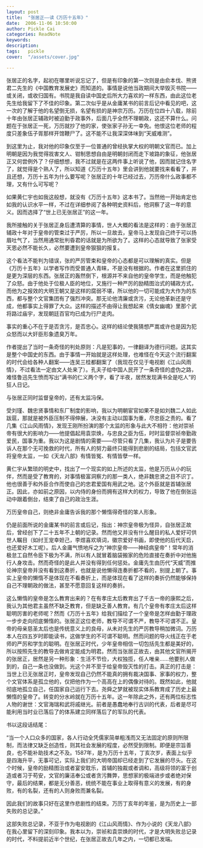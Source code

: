 ```yaml
---
layout: post  
title:  "张居正——读《万历十五年》"
date:  2006-11-06 10:50:00
author: Pickle Cai  
categories: ReadNote  
keywords: 
description:   
tags:	pickle   
cover:  "/assets/cover.jpg"  

---
```


张居正的名字，起初在哪里听说忘记了，但是有印象的第一次则是由俞本伐、熊贤君二先生的《中国教育发展史》而知道的。事情是说他当政期间大举毁灭书院——或关闭，或收归国有。书院是我自读中国史后所大力喜欢的一样东西，由此这位老先生给我留下了不佳的印象。第二次似乎是从金庸某书的前言后记中看见的吧，这一次的了解于他的名望倒无损，名望有损的是神宗万历。万历在位四十八载，除前十年由张居正辅政时被迫勤于政事外，后面几乎全然不理朝政，这还不算什么。问题在于张居正一死，万历就抄了他的家，使张家子孙无一幸免。他恨这位老师的程度只差象伍子胥那样开馆鞭尸了。这不能不让我深深体味到“天威难测”。
    
到这里为止，我对他的印象仅至于一位普通的曾经执掌大权的明朝文官而已。加上明朝是因为我觉得戕害文人、钳制思想自由是明朝封闭而走下坡路的象征，他张居正又何尝例外了？仔细想想，我不过就是在这两件事上听说了他，因而就记住名字了，就觉得是个熟人了，所以知道《万历十五年》里会讲到他就要找来看看了，并且还想，万历十五年为什么要写呢？张居正的十年已经过去，万历帝什么政事都不理，又有什么可写呢？
    
如果黄仁宇也如我这般想，就没有《万历十五年》这本书了。当然他一开始肯定也如我的认识水平一样，不过在详细参阅了各种明史资料后，他洞察了这一年的意义。因而选择了“世上已无张居正”的这一年。
    
我所接触的关于张居正身后遭清算的事情，世人大概的看法是这样的：由于张居正辅政十年对于皇帝的管束过于严厉，所以一旦故去，皇帝马上发现自己终于可以扬眉吐气了，当然用通常批判昏君的话就是为所欲为了。这样的心态就导致了张家受天恩必然不能长久，必然要遭到皇帝狠狠的报复。
    
这个看法不能判为错误，张的严厉管束和皇帝的心态都是可以理解的真实。但是《万历十五年》以学者写作而受普通人青睐，不是没有根据的。作者在这里抓住的是更为深层的东西。张居正的轰然倒下，根源并不来自他的皇帝学生，而是他触犯了众怒。由于他处于位极人臣的地位，又施行一种严厉的励精图治式的辅政方式，而他为之报效的大明王朝又是这样的腐弱不堪，所以他的一切可能成为大作为的东西，都与整个文官集团有了强烈冲突。那无论他清廉或贪污，无论他革新还是守成，他都事实上得罪了大众。这样的描述不由得让我想起来《倩女幽魂》里那个武将路过庙宇，发现朝廷百官均已成为行尸走肉。
    
事实的重心不在于是否贪污，是否忠心。这样的结论使我猜想严嵩或许也是因为犯众怒而以大奸臣形象遗臭万年。
    
作者提出了当时一条奇怪的判处原则：凡是犯事的，一律翻译为德行问题。这其实是整个中国史的东西。由于事情一开始就是这样处理，也难怪在今天这个流行翻案的时代会给各种人翻案——连吴三桂都翻案了（我现在仅见于电视剧《江山风雨情》，不过看法一定由文人处来了）。孔夫子给中国人民开了一条奇怪的虚伪之路，难怪鲁迅先生愤而写出“满书的仁义两个字，看了半夜，居然发现满书全是吃人”的狂人日记。
    
与张居正同时监督皇帝的，还有太监冯保。
    
受刘瑾、魏忠贤事情和东厂制度的影响，我以为明朝宦官如果不是如刘魏二人如此跋扈，那就是被外臣压制不得伸展，决没有主动以国事为重，尽忠臣之责的。看了几集《江山风雨情》，发现王刚所扮演的那个太监的形象与此大不相符：他对崇祯帝有很大的影响力——他提倡起用袁崇焕，与忠良之臣为伍，时时监督崇祯帝勤政爱民，国事为重。我以为这是剧情的需要——尽管只看了几集，我认为片子是要告诉人在那个无可挽救的时代，所有人的努力最终只能得到悲剧的结局，包括文官武将皇帝太监，一如《天龙八部》有情皆冤、有情皆孽一样。
    
黄仁宇从繁琐的明史中，找出了一个现实的如上所述的太监，他是万历从小的玩伴，然而是受了教育的，对事情极富洞察力的那一类人，绝非魏忠贤之目不识丁。他也很善于和外臣合作而使自己的忠君爱国有用武之地。这个外臣就是首辅张居正。因此，亦如前之原因，以内侍的身份而拥有这样大的权力，导致了他在倒张运动中跟着倒台，结束了自己的政治生涯。
    
万历皇帝自己，则绝非金庸告诉我的那个懒惰得奇怪的笨人形象。
    
仍是前面所说的金庸某书的前言或后记，指出：神宗皇帝极为怪异，自张居正故后，曾经创下了二十五年不上朝的记录。然而他又并没有什么醒目的私人爱好可供世人瞩目（如纣王宠幸妲己，李煜喜欢填词，徽宗爱好书画，即使他的后代天启，也还爱好木工呢）。后人金庸气愤地斥之为“神宗皇帝——神经病皇帝”！常年的消极怠工自然令臣下极为不满，所以有人就冒着脑袋搬家的危险直接在奏折中对他施行人身攻击。然而奇怪的是此人并没有得到任何惩处。金庸先生由历代“天威”而推论神宗皇帝并没有看到这奏折，也就是说他懒得连奏折都不看的，别提上朝了。事实上皇帝的懒惰不是体现在不看奏折上，而是体现在看了这样的奏折仍然能够保持自己不理朝政的做法，甚至不愿意回复这样的奏折。
    
这么懒惰的皇帝是怎么教育出来的？在有孝庄太后教育出了千古一帝的康熙之后，我认为其他君主虽然不缺乏教育，但是缺乏善人教育。有几个皇帝有孝庄太后这样聪明厉害的老师呢？然而《万历十五年》给我们描绘了一个皇帝是怎样由勤于理政一步步走向彻底懒惰的。张居正这位老师，教导不可谓不严，教导不可谓不正。皇帝的母亲慈圣太后也是传统意义上的良母，从未对先生的严厉教导稍加微词。万历本人在四五岁时即能读书，这做学生的不可谓不聪明。然而问题的导火线正在于老师的严厉和学生的聪明。在张居正时代，少年皇帝相信一切包括先生都是美好的，所以按照先生的教导去做肯定能成为明君。然而当张居正故去，由其他文官所揭开的张居正，居然是另一种形象：生活不节俭，大权独揽，任人唯亲……他要别人做到的，自己一条也没做到。光这个并不至于给皇帝毁灭性的打击。真正的打击是：当世上已无张居正时，皇帝发现自己仍然不能真的拥有裁决国事、家事的权力，整个文官体系是孤立他的，仅把他作为一个高高在上的偶像对待的。既然如此，他就彻底地孤立自己，任国家自己运行下去。尧舜之梦就被现实体系教育成了历史上最懒惰的皇帝了。转变的分水岭就在万历十五年。这一年除此之外，还有两位标志性人物的谢世：文官海瑞和武将戚继光。前者是愚蠢地奉行古训的代表，后者是尽可能利用当时业已落后了的体系建立同样落后了的军队的代表。
    
书以这段话结尾：
    
“当一个人口众多的国家，各人行动全凭儒家简单粗浅而又无法固定的原则所限制，而法律又缺乏创造性，则其社会发展的程度，必然受到限制。即便是宗旨善良，也不能补助技术之不及。1587年，是为万历十五年，丁亥次岁，表面上似乎是四海升平，无事可记，实际上我们的大明帝国却已经走到了它发展的尽头。在这个时候，皇帝的励精图治或者宴安耽乐，首辅的独裁或者调和，高级将领的富于创造或者习于苟安，文官的廉洁奉公或者贪污舞弊，思想家的极端进步或者绝对保守，最后的结果，都是无分善恶，统统不能在事业上取得有意义的发展，有的身败，有的名裂，还有的人则身败而兼名裂。
    
因此我们的故事只好在这里作悲剧性的结束。万历丁亥年的年鉴，是为历史上一部失败的总记录。”
    
这部失败总记录，不亚于作为电视剧的《江山风雨情》、作为小说的《天龙八部》在我心里留下的深刻印象。我本以为，崇祯和袁崇焕的时代，才是大明失败总记录的时代，不料提前近半个世纪，在张居正故去几年之内，一切都已发端。